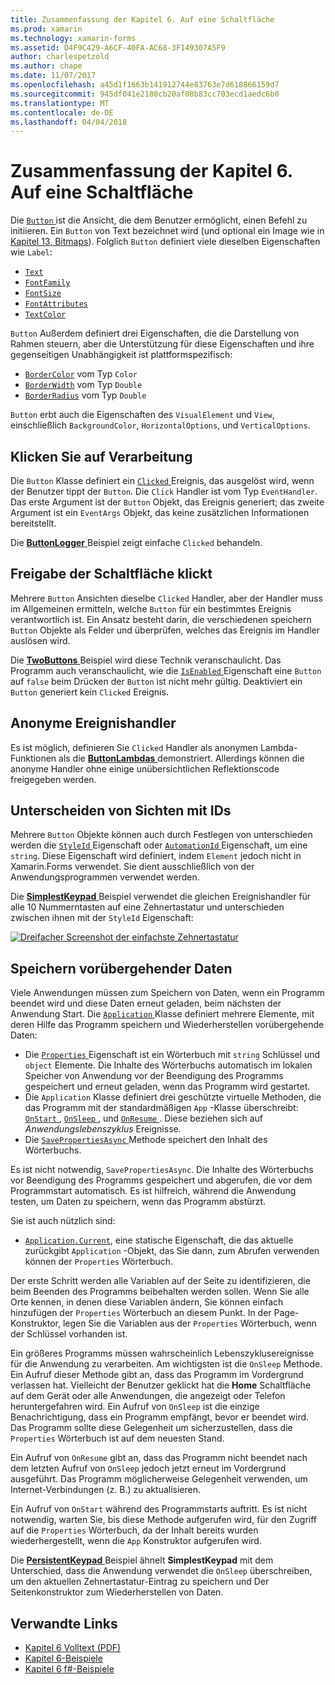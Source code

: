 ```yaml
---
title: Zusammenfassung der Kapitel 6. Auf eine Schaltfläche
ms.prod: xamarin
ms.technology: xamarin-forms
ms.assetid: D4F9C429-A6CF-40FA-AC68-3F149307A5F9
author: charlespetzold
ms.author: chape
ms.date: 11/07/2017
ms.openlocfilehash: a45d1f1663b141912744e83763e7d618866159d7
ms.sourcegitcommit: 945df041e2180cb20af08b83cc703ecd1aedc6b0
ms.translationtype: MT
ms.contentlocale: de-DE
ms.lasthandoff: 04/04/2018
---
```

# <a name="summary-of-chapter-6-button-clicks"></a>Zusammenfassung der Kapitel 6. Auf eine Schaltfläche

Die [ `Button` ](https://developer.xamarin.com/api/type/Xamarin.Forms.Button/) ist die Ansicht, die dem Benutzer ermöglicht, einen Befehl zu initiieren. Ein `Button` von Text bezeichnet wird (und optional ein Image wie in [Kapitel 13, Bitmaps](chapter13.md)). Folglich `Button` definiert viele dieselben Eigenschaften wie `Label`:

- [`Text`](https://developer.xamarin.com/api/property/Xamarin.Forms.Button.Text/)
- [`FontFamily`](https://developer.xamarin.com/api/property/Xamarin.Forms.Button.FontFamily/)
- [`FontSize`](https://developer.xamarin.com/api/property/Xamarin.Forms.Button.FontSize/)
- [`FontAttributes`](https://developer.xamarin.com/api/property/Xamarin.Forms.Button.FontAttributes/)
- [`TextColor`](https://developer.xamarin.com/api/property/Xamarin.Forms.Button.TextColor/)

`Button` Außerdem definiert drei Eigenschaften, die die Darstellung von Rahmen steuern, aber die Unterstützung für diese Eigenschaften und ihre gegenseitigen Unabhängigkeit ist plattformspezifisch:

- [`BorderColor`](https://developer.xamarin.com/api/property/Xamarin.Forms.Button.BorderColor/) vom Typ `Color`
- [`BorderWidth`](https://developer.xamarin.com/api/property/Xamarin.Forms.Button.BorderWidth/) vom Typ `Double`
- [`BorderRadius`](https://developer.xamarin.com/api/property/Xamarin.Forms.Button.BorderRadius/) vom Typ `Double`

`Button` erbt auch die Eigenschaften des `VisualElement` und `View`, einschließlich `BackgroundColor`, `HorizontalOptions`, und `VerticalOptions`.

## <a name="processing-the-click"></a>Klicken Sie auf Verarbeitung

Die `Button` Klasse definiert ein [ `Clicked` ](https://developer.xamarin.com/api/event/Xamarin.Forms.Button.Clicked/) Ereignis, das ausgelöst wird, wenn der Benutzer tippt der `Button`. Die `Click` Handler ist vom Typ `EventHandler`. Das erste Argument ist der `Button` Objekt, das Ereignis generiert; das zweite Argument ist ein `EventArgs` Objekt, das keine zusätzlichen Informationen bereitstellt.

Die [ **ButtonLogger** ](https://github.com/xamarin/xamarin-forms-book-samples/tree/master/Chapter06/ButtonLogger) Beispiel zeigt einfache `Clicked` behandeln.

## <a name="sharing-button-clicks"></a>Freigabe der Schaltfläche klickt

Mehrere `Button` Ansichten dieselbe `Clicked` Handler, aber der Handler muss im Allgemeinen ermitteln, welche `Button` für ein bestimmtes Ereignis verantwortlich ist. Ein Ansatz besteht darin, die verschiedenen speichern `Button` Objekte als Felder und überprüfen, welches das Ereignis im Handler auslösen wird.

Die [ **TwoButtons** ](https://github.com/xamarin/xamarin-forms-book-samples/tree/master/Chapter06/TwoButtons) Beispiel wird diese Technik veranschaulicht. Das Programm auch veranschaulicht, wie die [ `IsEnabled` ](https://developer.xamarin.com/api/property/Xamarin.Forms.VisualElement.IsEnabled/) Eigenschaft eine `Button` auf `false` beim Drücken der `Button` ist nicht mehr gültig. Deaktiviert ein `Button` generiert kein `Clicked` Ereignis.

## <a name="anonymous-event-handlers"></a>Anonyme Ereignishandler

Es ist möglich, definieren Sie `Clicked` Handler als anonymen Lambda-Funktionen als die [ **ButtonLambdas** ](https://github.com/xamarin/xamarin-forms-book-samples/tree/master/Chapter06/ButtonLambdas) demonstriert. Allerdings können die anonyme Handler ohne einige unübersichtlichen Reflektionscode freigegeben werden.

## <a name="distinguishing-views-with-ids"></a>Unterscheiden von Sichten mit IDs

Mehrere `Button` Objekte können auch durch Festlegen von unterschieden werden die [ `StyleId` ](https://developer.xamarin.com/api/property/Xamarin.Forms.Element.StyleId/) Eigenschaft oder [ `AutomationId` ](https://developer.xamarin.com/api/property/Xamarin.Forms.Element.AutomationId/) Eigenschaft, um eine `string`. Diese Eigenschaft wird definiert, indem `Element` jedoch nicht in Xamarin.Forms verwendet. Sie dient ausschließlich von der Anwendungsprogrammen verwendet werden.

Die [ **SimplestKeypad** ](https://github.com/xamarin/xamarin-forms-book-samples/tree/master/Chapter06/SimplestKeypad) Beispiel verwendet die gleichen Ereignishandler für alle 10 Nummerntasten auf eine Zehnertastatur und unterschieden zwischen ihnen mit der `StyleId` Eigenschaft:

[![Dreifacher Screenshot der einfachste Zehnertastatur](images/ch06fg04-small.png "Rechner")](images/ch06fg04-large.png#lightbox "Rechner")

## <a name="saving-transient-data"></a>Speichern vorübergehender Daten

Viele Anwendungen müssen zum Speichern von Daten, wenn ein Programm beendet wird und diese Daten erneut geladen, beim nächsten der Anwendung Start. Die [ `Application` ](https://developer.xamarin.com/api/type/Xamarin.Forms.Application/) Klasse definiert mehrere Elemente, mit deren Hilfe das Programm speichern und Wiederherstellen vorübergehende Daten:

- Die [ `Properties` ](https://developer.xamarin.com/api/property/Xamarin.Forms.Application.Properties/) Eigenschaft ist ein Wörterbuch mit `string` Schlüssel und `object` Elemente. Die Inhalte des Wörterbuchs automatisch im lokalen Speicher von Anwendung vor der Beendigung des Programms gespeichert und erneut geladen, wenn das Programm wird gestartet.
- Die `Application` Klasse definiert drei geschützte virtuelle Methoden, die das Programm mit der standardmäßigen `App` -Klasse überschreibt: [ `OnStart` ](https://developer.xamarin.com/api/member/Xamarin.Forms.Application.OnStart()/), [ `OnSleep` ](https://developer.xamarin.com/api/member/Xamarin.Forms.Application.OnSleep()/), und [ `OnResume` ](https://developer.xamarin.com/api/member/Xamarin.Forms.Application.OnResume()/). Diese beziehen sich auf *Anwendungslebenszyklus* Ereignisse.
- Die [ `SavePropertiesAsync` ](https://developer.xamarin.com/api/member/Xamarin.Forms.Application.SavePropertiesAsync()/) Methode speichert den Inhalt des Wörterbuchs.

Es ist nicht notwendig, `SavePropertiesAsync`. Die Inhalte des Wörterbuchs vor Beendigung des Programms gespeichert und abgerufen, die vor dem Programmstart automatisch. Es ist hilfreich, während die Anwendung testen, um Daten zu speichern, wenn das Programm abstürzt.

Sie ist auch nützlich sind:

- [`Application.Current`](https://developer.xamarin.com/api/property/Xamarin.Forms.Application.Current/), eine statische Eigenschaft, die das aktuelle zurückgibt `Application` -Objekt, das Sie dann, zum Abrufen verwenden können der `Properties` Wörterbuch.

Der erste Schritt werden alle Variablen auf der Seite zu identifizieren, die beim Beenden des Programms beibehalten werden sollen. Wenn Sie alle Orte kennen, in denen diese Variablen ändern, Sie können einfach hinzufügen der `Properties` Wörterbuch an diesem Punkt. In der Page-Konstruktor, legen Sie die Variablen aus der `Properties` Wörterbuch, wenn der Schlüssel vorhanden ist.

Ein größeres Programms müssen wahrscheinlich Lebenszyklusereignisse für die Anwendung zu verarbeiten. Am wichtigsten ist die `OnSleep` Methode. Ein Aufruf dieser Methode gibt an, dass das Programm im Vordergrund verlassen hat. Vielleicht der Benutzer geklickt hat die **Home** Schaltfläche auf dem Gerät oder alle Anwendungen, die angezeigt oder Telefon heruntergefahren wird. Ein Aufruf von `OnSleep` ist die einzige Benachrichtigung, dass ein Programm empfängt, bevor er beendet wird. Das Programm sollte diese Gelegenheit um sicherzustellen, dass die `Properties` Wörterbuch ist auf dem neuesten Stand.

Ein Aufruf von `OnResume` gibt an, dass das Programm nicht beendet nach dem letzten Aufruf von `OnSleep` jedoch jetzt erneut im Vordergrund ausgeführt. Das Programm möglicherweise Gelegenheit verwenden, um Internet-Verbindungen (z. B.) zu aktualisieren.

Ein Aufruf von `OnStart` während des Programmstarts auftritt. Es ist nicht notwendig, warten Sie, bis diese Methode aufgerufen wird, für den Zugriff auf die `Properties` Wörterbuch, da der Inhalt bereits wurden wiederhergestellt, wenn die `App` Konstruktor aufgerufen wird.

Die [ **PersistentKeypad** ](https://github.com/xamarin/xamarin-forms-book-samples/tree/master/Chapter06/PersistentKeypad) Beispiel ähnelt **SimplestKeypad** mit dem Unterschied, dass die Anwendung verwendet die `OnSleep` überschreiben, um den aktuellen Zehnertastatur-Eintrag zu speichern und Der Seitenkonstruktor zum Wiederherstellen von Daten.



## <a name="related-links"></a>Verwandte Links

- [Kapitel 6 Volltext (PDF)](https://download.xamarin.com/developer/xamarin-forms-book/XamarinFormsBook-Ch06-Apr2016.pdf)
- [Kapitel 6-Beispiele](https://github.com/xamarin/xamarin-forms-book-samples/tree/master/Chapter06)
- [Kapitel 6 f#-Beispiele](https://github.com/xamarin/xamarin-forms-book-samples/tree/master/Chapter06/FS)
